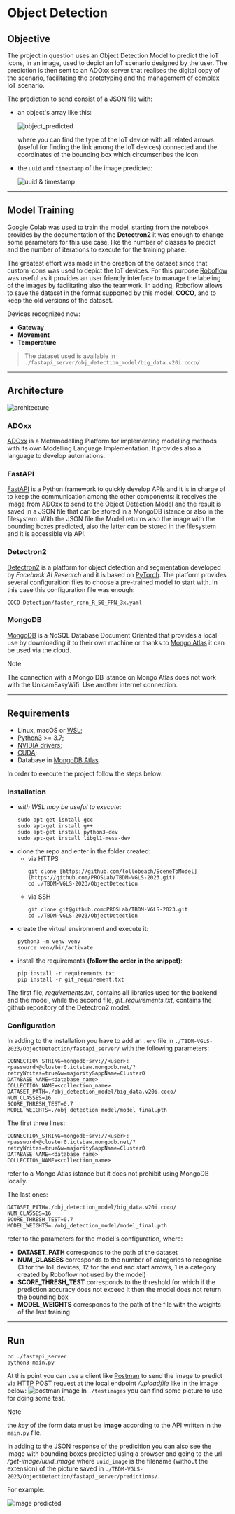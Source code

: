 # Object Detection

## Objective
The project in question uses an Object Detection Model to predict the IoT icons, in an image, used to depict an IoT scenario designed by the user. The prediction is then sent to an ADOxx server that realises the digital copy of the scenario, facilitating the prototyping and the management of complex IoT scenario.

The prediction to send consist of a JSON file with:
- an object's array like this:

  ![object_predicted](https://i.postimg.cc/WzZswync/object-predicted.png)

  where you can find the type of the IoT device with all related arrows (useful for finding the link among the IoT devices) connected and the coordinates of the bounding box which circumscribes the icon.

- the `uuid` and `timestamp` of the image predicted:
  
  ![uuid & timestamp](https://i.postimg.cc/50RwCXPk/uuid-timestamp-json.png)

-----

## Model Training
[Google Colab](https://colab.google/) was used to train the model, starting from the notebook provides by the documentation of the **Detectron2** it was enough to change some parameters for this use case, like the number of classes to predict and the number of iterations to execute for the training phase.

The greatest effort was made in the creation of the dataset since that custom icons was used to depict the IoT devices. For this purpose [Roboflow](https://roboflow.com/) was useful as it provides an user friendly interface to manage the labeling of the images by facilitating also the teamwork. In adding, Roboflow allows to save the dataset in the format supported by this model, **COCO**, and to keep the old versions of the dataset.

Devices recognized now:
- **Gateway**
- **Movement**
- **Temperature**

> The dataset used is available in `./fastapi_server/obj_detection_model/big_data.v20i.coco/`

-----

## Architecture
![architecture](https://i.postimg.cc/qqf59sS2/architecture.png)

### ADOxx
[ADOxx](https://www.adoxx.org/live/home) is a Metamodelling Platform for implementing modelling methods with its own Modelling Language Implementation. It provides also a language to develop automations.

### FastAPI
[FastAPI](https://fastapi.tiangolo.com/) is a Python framework to quickly develop APIs and it is in charge of to keep the communication among the other components: it receives the image from ADOxx to send to the Object Detection Model and the result is saved in a JSON file that can be stored in a MongoDB istance or also in the filesystem. With the JSON file the Model returns also the image with the bounding boxes predicted, also the latter can be stored in the filesystem and it is accessible via API.

### Detectron2
[Detectron2](https://ai.meta.com/tools/detectron2/) is a platform for object detection and segmentation developed by _Facebook AI Research_ and it is based on [PyTorch](https://pytorch.org/). The platform provides several configuraition files to choose a pre-trained model to start with.
In this case this configuration file was enough:
```
COCO-Detection/faster_rcnn_R_50_FPN_3x.yaml
```

### MongoDB
[MongoDB](https://www.mongodb.com/) is a NoSQL Database Document Oriented that provides a local use by downloading it to their own machine or thanks to [Mongo Atlas](https://www.mongodb.com/atlas) it can be used via the cloud.
> [!NOTE]
> The connection with a Mongo DB istance on Mongo Atlas does not work with the UnicamEasyWifi. Use another internet connection.

------

## Requirements
- Linux, macOS or [WSL](https://learn.microsoft.com/en-us/windows/wsl/install);
- [Python3](https://www.python.org/downloads/) >= 3.7;
- [NVIDIA drivers](https://www.nvidia.com/Download/index.aspx);
- [CUDA](https://developer.nvidia.com/cuda-downloads);
- Database in [MongoDB Atlas](https://www.mongodb.com/atlas).

In order to execute the project follow the steps below:

### Installation

- _with WSL may be useful to execute_:
  ```
  sudo apt-get isntall gcc
  sudo apt-get install g++
  sudo apt-get install python3-dev
  sudo apt-get install libgl1-mesa-dev
  ```
- clone the repo and enter in the folder created:
  - via HTTPS
    ```
    git clone [https://github.com/lollobeach/SceneToModel](https://github.com/PROSLab/TBDM-VGLS-2023.git)
    cd ./TBDM-VGLS-2023/ObjectDetection
    ```
  - via SSH
    ```
    git clone git@github.com:PROSLab/TBDM-VGLS-2023.git
    cd ./TBDM-VGLS-2023/ObjectDetection
    ```
- create the virtual environment and execute it:
  ```
  python3 -m venv venv
  source venv/bin/activate
  ```
- install the requirements **(follow the order in the snippet)**:
  ```
  pip install -r requirements.txt
  pip install -r git_requirement.txt
  ```
The first file, _requirements.txt_, contains all libraries used for the backend and the model, while the second file, _git_requirements.txt_, contains the github repository of the Detectron2 model.

### Configuration
In adding to the installation you have to add an `.env` file in `./TBDM-VGLS-2023/ObjectDetection/fastapi_server/` with the following parameters:
```
CONNECTION_STRING=mongodb+srv://<user>:<password>@cluster0.ictsbaw.mongodb.net/?retryWrites=true&w=majority&appName=Cluster0
DATABASE_NAME=<database_name>
COLLECTION_NAME=<collection_name>
DATASET_PATH=./obj_detection_model/big_data.v20i.coco/
NUM_CLASSES=16
SCORE_THRESH_TEST=0.7
MODEL_WEIGHTS=./obj_detection_model/model_final.pth
```

The first three lines:
```
CONNECTION_STRING=mongodb+srv://<user>:<password>@cluster0.ictsbaw.mongodb.net/?retryWrites=true&w=majority&appName=Cluster0
DATABASE_NAME=<database_name>
COLLECTION_NAME=<collection_name>
```
refer to a Mongo Atlas istance but it does not prohibit using MongoDB locally.

The last ones:
```
DATASET_PATH=./obj_detection_model/big_data.v20i.coco/
NUM_CLASSES=16
SCORE_THRESH_TEST=0.7
MODEL_WEIGHTS=./obj_detection_model/model_final.pth
```
refer to the parameters for the model's configuration, where:
- **DATASET_PATH** corresponds to the path of the dataset
- **NUM_CLASSES** corresponds to the number of categories to recognise (3 for the IoT devices, 12 for the end and start arrows, 1 is a category created by Roboflow not used by the model)
- **SCORE_THRESH_TEST** corresponds to the threshold for which if the prediction accuracy does not exceed it then the model does not return the bounding box
- **MODEL_WEIGHTS** corresponds to the path of the file with the weights of the last training

-----

## Run
```
cd ./fastapi_server
python3 main.py
```

At this point you can use a client like [Postman](https://www.postman.com/) to send the image to predict via HTTP POST request at the local endpoint */uploadfile* like in the image below:
![postman image](https://i.postimg.cc/m2MCn6nk/postman.png)
In `./testimages` you can find some picture to use for doing some test.

> [!NOTE]
> the _key_ of the form data must be **image** according to the API written in the `main.py` file.

In adding to the JSON response of the predicition you can also see the image with bounding boxes predicted using a browser and going to the url */get-image/uuid_image* where `uuid_image` is the filename (without the extension) of the picture saved in `./TBDM-VGLS-2023/ObjectDetection/fastapi_server/predictions/`.

For example:

![image predicted](https://i.postimg.cc/vTRrQ3QH/example.png)
